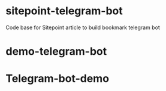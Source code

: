 # sitepoint-telegram-bot
Code base for Sitepoint article to build bookmark telegram bot
# demo-telegram-bot
# Telegram-bot-demo
